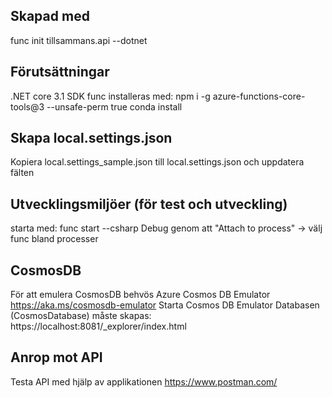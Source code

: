 ## Skapad med 
func init tillsammans.api --dotnet

## Förutsättningar
.NET core 3.1 SDK
func installeras med: npm i -g azure-functions-core-tools@3 --unsafe-perm true
conda install 

## Skapa local.settings.json
Kopiera local.settings_sample.json till local.settings.json och uppdatera fälten

## Utvecklingsmiljöer (för test och utveckling)
starta med: func start --csharp
Debug genom att "Attach to process" -> välj func bland processer

## CosmosDB
För att emulera CosmosDB behvös Azure Cosmos DB Emulator https://aka.ms/cosmosdb-emulator 
Starta Cosmos DB Emulator
Databasen (CosmosDatabase) måste skapas: https://localhost:8081/_explorer/index.html

## Anrop mot API
Testa API med hjälp av applikationen https://www.postman.com/

